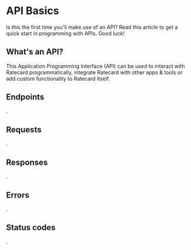 # API Basics

Is this the first time you'll make use of an API? Read this article to get a quick start in programming with APIs. Good luck!

## What's an API?

This Application Programming Interface (API) can be used to  interact with Ratecard programmatically, integrate Ratecard with other apps & tools or add custom functionality to Ratecard itself.

## Endpoints

.

## Requests

.

## Responses

.

## Errors

.

## Status codes

.

